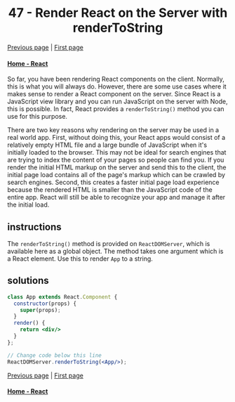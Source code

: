# <center>47 - Render React on the Server with renderToString</center>

[Previous page](46-use-array.filter-to-dynamically-filter-an-array.md) | [First page](01-create-a-simple-jsx-element.md)

#### [Home - React](https://github.com/beatlesm/beatlesm/tree/main/curriculum/challenges/03-front-end-development-libraries/react)


So far, you have been rendering React components on the client. Normally, this is what you will always do. However, there are some use cases where it makes sense to render a React component on the server. Since React is a JavaScript view library and you can run JavaScript on the server with Node, this is possible. In fact, React provides a `renderToString()` method you can use for this purpose.

There are two key reasons why rendering on the server may be used in a real world app. First, without doing this, your React apps would consist of a relatively empty HTML file and a large bundle of JavaScript when it's initially loaded to the browser. This may not be ideal for search engines that are trying to index the content of your pages so people can find you. If you render the initial HTML markup on the server and send this to the client, the initial page load contains all of the page's markup which can be crawled by search engines. Second, this creates a faster initial page load experience because the rendered HTML is smaller than the JavaScript code of the entire app. React will still be able to recognize your app and manage it after the initial load.

## instructions 

The `renderToString()` method is provided on `ReactDOMServer`, which is available here as a global object. The method takes one argument which is a React element. Use this to render `App` to a string.

## solutions 

```jsx
class App extends React.Component {
  constructor(props) {
    super(props);
  }
  render() {
    return <div/>
  }
};

// Change code below this line
ReactDOMServer.renderToString(<App/>);
```
[Previous page](46-use-array.filter-to-dynamically-filter-an-array.md) | [First page](01-create-a-simple-jsx-element.md)

#### [Home - React](https://github.com/beatlesm/beatlesm/tree/main/curriculum/challenges/03-front-end-development-libraries/react)